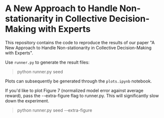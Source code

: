 # A New Approach to Handle Non-stationarity in Collective Decision-Making with Experts

This repository contains the code to reproduce the results of our paper "A New Approach to Handle Non-stationarity in Collective Decision-Making with Experts". 

Use `runner.py` to generate the result files:
> python runner.py seed 

Plots can subsequently be generated through the `plots.ipynb` notebook.

If you'd like to plot Figure 7 (normalized model error against average reward), pass the --extra-figure flag to runner.py. This will significantly slow down the experiment.
> python runner.py seed --extra-figure
